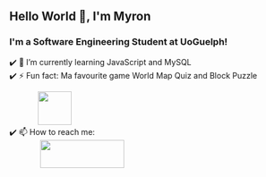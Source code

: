 ## Hello World 👋, I'm Myron 

### I'm a Software Engineering Student at UoGuelph! 

:heavy_check_mark: 🌱 I’m currently learning JavaScript and MySQL    
:heavy_check_mark: ⚡ Fun fact: Ma favourite game World Map Quiz and Block Puzzle

&nbsp; &nbsp; &nbsp; &nbsp; &nbsp; &nbsp; &nbsp;<img src="https://user-images.githubusercontent.com/86271481/148141783-907b649e-a4bc-41e9-aeb2-7598a4352f7b.jpg" width="60" height="60">  
:heavy_check_mark: 📫 How to reach me:   
&nbsp; &nbsp; &nbsp; &nbsp; &nbsp; &nbsp; &nbsp; [<img src="https://user-images.githubusercontent.com/86271481/199536402-2cb94960-e9be-4a39-8840-939b7336cdcc.png" width="150" height="50">](https://www.linkedin.com/in/myron-ladyjenko)

<!--
**myronladyjenko/myronladyjenko** is a ✨ _special_ ✨ repository because its `README.md` (this file) appears on your GitHub profile.

Here are some ideas to get you started:

- 🔭 I’m currently working on ...
- 🌱 I’m currently learning ...
- 👯 I’m looking to collaborate on ...
- 🤔 I’m looking for help with ...
- 💬 Ask me about ...
- 📫 How to reach me: ...
- 😄 Pronouns: ...
- ⚡ Fun fact: ...
-->
